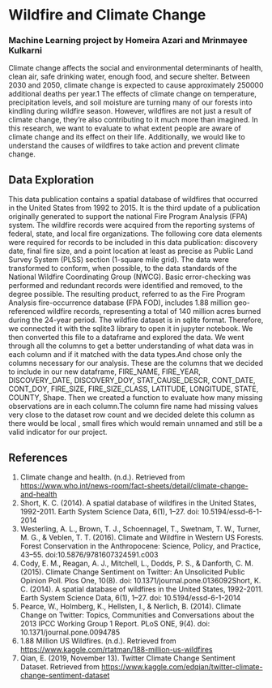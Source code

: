 # Wildfire and Climate Change
### Machine Learning project by Homeira Azari and Mrinmayee Kulkarni

Climate change affects the social and environmental determinants of health, clean air, safe drinking water, enough food, and secure shelter. Between 2030 and 2050, climate change is expected to cause approximately 250000 additional deaths per year.1 The effects of climate change on temperature, precipitation levels, and soil moisture are turning many of our forests into kindling during wildfire season. However, wildfires are not just a result of climate change, they’re also contributing to it much more than imagined. In this research, we want to evaluate to what extent people are aware of climate change and its effect on their life. Additionally, we would like to understand the causes of wildfires to take action and prevent climate change.

## Data Exploration

This data publication contains a spatial database of wildfires that occurred in the United States from 1992 to 2015. It is the third update of a publication originally generated to support the national Fire Program Analysis (FPA) system. The wildfire records were acquired from the reporting systems of federal, state, and local fire organizations. The following core data elements were required for records to be included in this data publication: discovery date, final fire size, and a point location at least as precise as Public Land Survey System (PLSS) section (1-square mile grid). The data were transformed to conform, when possible, to the data standards of the National Wildfire Coordinating Group (NWCG). Basic error-checking was performed and redundant records were identified and removed, to the degree possible. The resulting product, referred to as the Fire Program Analysis fire-occurrence database (FPA FOD), includes 1.88 million geo-referenced wildfire records, representing a total of 140 million acres burned during the 24-year period.
The wildfire dataset is in sqlite format. Therefore, we connected it with the sqlite3 library to open it in jupyter notebook. We then converted this file to a dataframe and explored the data. 
We went through all the columns to get a better understanding of what data was in each column and if it matched with the data types.And chose only the columns necessary for our analysis. These are the columns that we decided to include in our new dataframe,
FIRE_NAME, FIRE_YEAR, DISCOVERY_DATE, DISCOVERY_DOY, STAT_CAUSE_DESCR, CONT_DATE, CONT_DOY, FIRE_SIZE, FIRE_SIZE_CLASS, LATITUDE, LONGITUDE, STATE, COUNTY, Shape.
Then we created a function to evaluate how many missing observations are in each column.The column fire name had missing values very close to the dataset row count and we decided delete this column as there would be local , small fires which would remain unnamed and still be a valid indicator for our project.

## References

1.	Climate change and health. (n.d.). Retrieved from https://www.who.int/news-room/fact-sheets/detail/climate-change-and-health
2.	Short, K. C. (2014). A spatial database of wildfires in the United States, 1992-2011. Earth System Science Data, 6(1), 1–27. doi: 10.5194/essd-6-1-2014
3.	Westerling, A. L., Brown, T. J., Schoennagel, T., Swetnam, T. W., Turner, M. G., & Veblen, T. T. (2016). Climate and Wildfire in Western US Forests. Forest Conservation in the Anthropocene: Science, Policy, and Practice, 43–55. doi:10.5876/9781607324591.c003
4.	Cody, E. M., Reagan, A. J., Mitchell, L., Dodds, P. S., & Danforth, C. M. (2015). Climate Change Sentiment on Twitter: An Unsolicited Public Opinion Poll. Plos One, 10(8). doi: 10.1371/journal.pone.0136092Short, K. C. (2014). A spatial database of wildfires in the United States, 1992-2011. Earth System Science Data, 6(1), 1–27. doi: 10.5194/essd-6-1-2014
5.	Pearce, W., Holmberg, K., Hellsten, I., & Nerlich, B. (2014). Climate Change on Twitter: Topics, Communities and Conversations about the 2013 IPCC Working Group 1 Report. PLoS ONE, 9(4). doi: 10.1371/journal.pone.0094785
6.	1.88 Million US Wildfires. (n.d.). Retrieved from https://www.kaggle.com/rtatman/188-million-us-wildfires
7.	Qian, E. (2019, November 13). Twitter Climate Change Sentiment Dataset. Retrieved from https://www.kaggle.com/edqian/twitter-climate-change-sentiment-dataset
